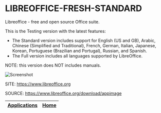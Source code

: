 # LIBREOFFICE-FRESH-STANDARD

 Libreoffice - free and open source Office suite.
 
 This is the Testing version with the latest features:
 
  - The Standard version includes support for English (US and GB),
    Arabic, Chinese (Simplified and Traditional), French, German,
    Italian, Japanese, Korean, Portuguese (Brazilian and Portugal),
    Russian, and Spanish.
  - The Full version includes all languages supported by LibreOffice.
  
  NOTE: this version does NOT includes manuals.
 
 ![Screenshot](https://upload.wikimedia.org/wikipedia/commons/4/42/LibreOffice_7.2.4.1_start_centre_screenshot.png)
 
 SITE: https://www.libreoffice.org

 SOURCE: https://www.libreoffice.org/download/appimage

 | [Applications](https://portable-linux-apps.github.io/apps.html) | [Home](https://portable-linux-apps.github.io)
 | --- | --- |
